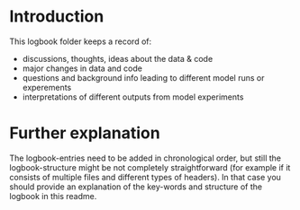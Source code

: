 # Introduction
This logbook folder keeps a record of:

- discussions, thoughts, ideas about the data & code
- major changes in data and code
- questions and background info leading to different model runs or experements
- interpretations of different outputs from model experiments

# Further explanation
The logbook-entries need to be added in chronological order, but still the logbook-structure might be not completely straightforward 
(for example if it consists of multiple files and different types of headers).
In that case you should provide an explanation of the key-words and structure of the logbook in this readme.
